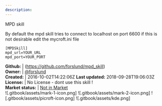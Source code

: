 ```yaml
---
description: 
---
```

MPD skill

By default the mpd skill tries to connect to localhost on port 6600 if this is not desirable edit the mycroft.ini file

```
[MPDSkill]
mpd_url=YOUR_URL
mpd_port=YOUR_PORT
```

**Github:** | (https://github.com/forslund/mpd_skill)  
**Owner:** | [@forslund](https://github.com/forslund)  
**Created:** | 2016-10-02T14:22:06Z  **Last updated:** 2018-09-28T19:06:03Z  
**License:** | No License - dont use this skill !  
**Market status:** | [Not in Market](https://market.mycroft.ai/skill/)  
 ![.gitbook/assets/mark-1-icon.png]  ![.gitbook/assets/mark-2-icon.png]  ![.gitbook/assets/picroft-icon.png]  ![.gitbook/assets/kde.png]  
